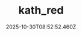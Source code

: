 ---
title: "kath_red"
description: ""
image: "/uploads/photos/1761814372458-kath_red.webp"
display: "/uploads/photos/1761814372458-kath_red-display.webp"
thumbnail: "/uploads/photos/1761814372458-kath_red-thumb.webp"
width: 4000
height: 6000
featured: false
date: 2025-10-30T08:52:52.460Z
order: 0
---